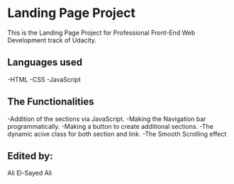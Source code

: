 # Landing Page Project

This is the Landing Page Project for Professional Front-End Web Development track of Udacity.


## Languages used

-HTML
-CSS
-JavaScript


## The Functionalities

-Addition of the sections via JavaScript.
-Making the Navigation bar programmatically.
-Making a button to create additional sections.
-The dynamic acive class  for both section and link.
-The Smooth Scrolling effect


## Edited by:
Ali El-Sayed Ali